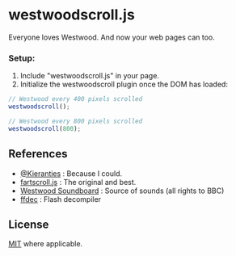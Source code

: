 # westwoodscroll.js

Everyone loves Westwood. And now your web pages can too.

### Setup:

1. Include "westwoodscroll.js" in your page.
2. Initialize the westwoodscroll plugin once the DOM has loaded:

```javascript
// Westwood every 400 pixels scrolled
westwoodscroll();

// Westwood every 800 pixels scrolled
westwoodscroll(800);
```


## References
+ [@Kieranties] : Because I could.
+ [fartscroll.js] : The original and best.
+ [Westwood Soundboard] : Source of sounds (all rights to BBC)
+ [ffdec] : Flash decompiler

## License
[MIT] where applicable.

[@Kieranties]: http://twitter.com/Kieranties
[fartscroll.js]: http://theonion.github.io/fartscroll.js/
[Westwood Soundboard]: http://www.bbc.co.uk/radio1/westwood/soundboard.shtml
[ffdec]: http://www.free-decompiler.com/flash/
[MIT]: http://kieranties.mit-license.org/
